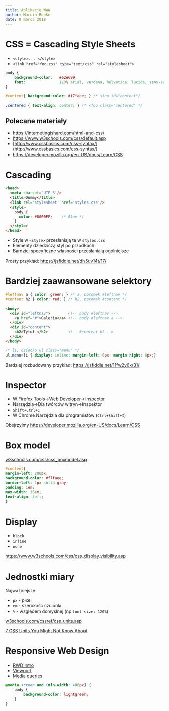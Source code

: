 ```yaml
---
title: Aplikacje WWW
author: Marcin Benke
date: 8 marca 2018
---
```


# CSS = Cascading Style Sheets
* `<style>... </style>`
* `<link href="foo.css" type="text/css" rel="stylesheet">`


```css
body {
    background-color:   #e2e699;
    font:               120% arial, verdana, helvetica, lucida, sans-serif;
}

#content{ background-color: #f7faee; } /* <foo id="content*/

.centered { text-align: center; } /* <foo class="centered" */
```

## Polecane materiały
* <https://internetingishard.com/html-and-css/>
* <https://www.w3schools.com/css/default.asp>
* [http://www.cssbasics.com/css-syntax/](http://www.cssbasics.com/css-syntax/)
* <https://developer.mozilla.org/en-US/docs/Learn/CSS>

# Cascading

``` html
<head>
  <meta charset='UTF-8'/>
  <title>Dummy</title>
  <link rel='stylesheet' href='styles.css'/>
  <style>
    body {
      color: #0000FF;    /* Blue */
    }
  </style>
</head>
```

* Style w `<style>` przesłaniają te w `styles.css`
* Elementy dziedziczą styl po przodkach
* Bardziej specyficzne własności przesłaniają ogólniejsze

Prosty przykład: <https://jsfiddle.net/dh5uv14t/17/>

# Bardziej zaawansowane selektory

``` css
#leftnav a { color: green; } /* a, potomek #leftnav */
#content h2 { color: red; } /* h2, potomek #content */
```

``` html
<body>
  <div id="leftnav">        <!-- body #leftnav -->
    <a href="#">Galeria</a> <!-- body #leftnav a -->
  </div>
  <div id="content">	
    <h2>Tytuł </h2>         <!-- #content h2 -->
  </div>
</body>	
```

``` css
/* li, dziecko ul class="menu" */
ul.menu>li { display: inline; margin-left: 6px; margin-right: 6px;}
```

Bardziej rozbudowany przykład: <https://jsfiddle.net/11fw2y6x/31/>

# Inspector

* W Firefox Tools->Web Developer->Inspector
* Narzędzia->Dla twórców witryn->Inspektor
* `Shift+Ctrl+C`
* W Chrome Narzędzia dla programistów (`Ctrl+Shift+I`)

Obejrzyjmy <https://developer.mozilla.org/en-US/docs/Learn/CSS>

# Box model

[w3schools.com/css/css_boxmodel.asp](http://w3schools.com/css/css_boxmodel.asp)

``` css
#content{
margin-left: 200px;
background-color: #f7faee;
border-left: 1px solid gray;
padding: 1em;
max-width: 36em;
text-align: left;
}
```

# Display

* `block`
* `inline`
* `none`

<https://www.w3schools.com/css/css_display_visibility.asp>

# Jednostki miary

Najważniejsze:

* `px` - pixel
* `em` - szerokość czcionki
* `%` - względem domyślnej (np `font-size: 120%`)

[w3schools.com/cssref/css_units.asp](http://www.w3schools.com/cssref/css_units.asp)

[7 CSS Units You Might Not Know About](http://webdesign.tutsplus.com/articles/7-css-units-you-might-not-know-about--cms-22573)

# Responsive Web Design

* [RWD Intro](https://www.w3schools.com/css/css_rwd_intro.asp)
* [Viewport](https://www.w3schools.com/css/css_rwd_viewport.asp)
* [Media queries](https://www.w3schools.com/css/css3_mediaqueries.asp)

``` css
@media screen and (min-width: 480px) {
    body {
        background-color: lightgreen;
    }
}
```